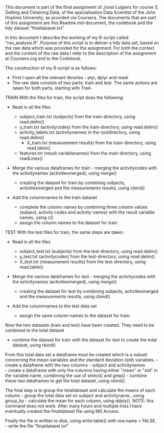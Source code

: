 This document is part of the final assignment of Joost Luijpers for course 3, Getting and Cleaining Data, of the specialisation Data Scientist of the John Hopkins University, as provided via Coursera.
The documents that are part of this assignment are this Readme.md-document, the codebook and the tidy dataset "finaldataset.txt"
 
In this document I describe the working of my R-script called "run_analysis.R".
Purpose of this script is to deliver a tidy data set, based on the raw data which was provided for the assignment. For both the context and the content of the raw data I refer to the description of the assignment at Coursera.org and to the Codebook.
 
The construction of my R-script is as follows:

- First I open all the relevant libraries - plyr, dplyr and readr
- The raw data consists of two parts: train and test. The same actions are taken for both parts, starting with Train

TRAIN
With the files for train, the script does the following:
- Read in all the files
	- subject_train.txt (subjects) from the train-directory, using read.delim()
	- y_train.txt (activitycodes) from the train-directory, using read.delim()
	- activity_labels.txt (activitynames) in the rootdirectory, using read.delim()
    	- X_train.txt (measurement results) from the train-directory, using read,table()
	- features.txt (result variablenames) from the main directory, using readLines()
  
- Merge the various dataframes for train
      	- merging the activitycodes with the activitynames (activitiesmerged), using merge()
	- creating the dataset for train by combining subjects, activitiesmerged and the measurements resutts, using cbind()  
  
- Add the columnnames to the train dataset
	- complete the column names by combining three column values (subject, activity codes and activity names) with the result variable names, using c()
	- assign the column names to the dataset for train.
  
 TEST
With the test files for train, the same steps are taken:
- Read in all the files
	- subject_test.txt (subjects) from the test-directory, using read.delim()
	- y_test.txt (activitycodes) from the test-directory, using read.delim()
	- X_test.txt (measurement results) from the test-directory, using read,table()
	  
- Merge the various dataframes for test
      	- merging the activitycodes with the activitynames (activitiesmerged), using merge()
	- creating the dataset for test by combining subjects, activitiesmerged and the measurements resutts, using cbind()  
  
- Add the columnnames to the test data set
	- assign the same column names to the dataset for train.
   

Now the two datasets (train and test) have been created.
They need to be combined to the total dataset
         
- combine the dataset for train with the dataset for test to create the total dataset, using rbind()
 

From this total data set a dataframe must be created which is a subset concerning the mean-variables and the standard deviation (std) variables.
	- create a dataframe with the two columns - subject and activitynames      
	- create a dataframe with only the columns having either "mean" or "std" in the variable name, combining the use of select() and grep()
      	- combine these two dataframes to get the total dataset, using cbind() 
        
 The final step is to group the totaldataset and calculate the means of each column
	- group the total data set on subject and activityname., using group_by
	- calculate the mean for each column, using ddply().
NOTE: this command does not work. After many hours and multiple tries I have eventually created the finaldataset file using MS Access.

Finally the file is written to disk, using write.table() with row.name = FALSE.
	- write the file "finaldataset.txt"
